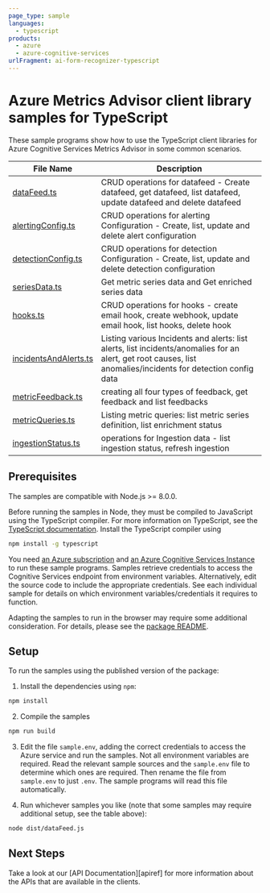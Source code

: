 ```yaml
---
page_type: sample
languages:
  - typescript
products:
  - azure
  - azure-cognitive-services
urlFragment: ai-form-recognizer-typescript
---
```


# Azure Metrics Advisor client library samples for TypeScript

These sample programs show how to use the TypeScript client libraries for Azure Cognitive Services Metrics Advisor in some common scenarios.

| **File Name**                               | **Description**                                                                                                                                               |
| ------------------------------------------- | ------------------------------------------------------------------------------------------------------------------------------------------------------------- |
| [dataFeed.ts][datafeed]                     | CRUD operations for datafeed - Create datafeed, get datafeed, list datafeed, update datafeed and delete datafeed                                              |
| [alertingConfig.ts][alertingconfig]         | CRUD operations for alerting Configuration - Create, list, update and delete alert configuration                                                              |
| [detectionConfig.ts][detectionconfig]       | CRUD operations for detection Configuration - Create, list, update and delete detection configuration                                                         |
| [seriesData.ts][seriesdata]                 | Get metric series data and Get enriched series data                                                                                                           |
| [hooks.ts][hooks]                           | CRUD operations for hooks - create email hook, create webhook, update email hook, list hooks, delete hook                                                     |
| [incidentsAndAlerts.ts][incidentsandalerts] | Listing various Incidents and alerts: list alerts, list incidents/anomalies for an alert, get root causes, list anomalies/incidents for detection config data |
| [metricFeedback.ts][metricfeedback]         | creating all four types of feedback, get feedback and list feedbacks                                                                                          |
| [metricQueries.ts][metricqueries]           | Listing metric queries: list metric series definition, list enrichment status                                                                                 |
| [ingestionStatus.ts][ingestionstatus]       | operations for Ingestion data - list ingestion status, refresh ingestion                                                                                      |

## Prerequisites

The samples are compatible with Node.js >= 8.0.0.

Before running the samples in Node, they must be compiled to JavaScript using the TypeScript compiler. For more information on TypeScript, see the [TypeScript documentation][typescript]. Install the TypeScript compiler using

```bash
npm install -g typescript
```

You need [an Azure subscription][freesub] and [an Azure Cognitive Services Instance][azcogsvc] to run these sample programs. Samples retrieve credentials to access the Cognitive Services endpoint from environment variables. Alternatively, edit the source code to include the appropriate credentials. See each individual sample for details on which environment variables/credentials it requires to function.

Adapting the samples to run in the browser may require some additional consideration. For details, please see the [package README][package].

## Setup

To run the samples using the published version of the package:

1. Install the dependencies using `npm`:

```bash
npm install
```

2. Compile the samples

```bash
npm run build
```

3. Edit the file `sample.env`, adding the correct credentials to access the Azure service and run the samples. Not all environment variables are required. Read the relevant sample sources and the `sample.env` file to determine which ones are required. Then rename the file from `sample.env` to just `.env`. The sample programs will read this file automatically.

4. Run whichever samples you like (note that some samples may require additional setup, see the table above):

```bash
node dist/dataFeed.js
```

## Next Steps

Take a look at our [API Documentation][apiref] for more information about the APIs that are available in the clients.

[datafeed]: https://github.com/Azure/azure-sdk-for-js/tree/master/sdk/metricsadvisor/ai-metrics-advisor/samples/typescript/src/dataFeed.ts
[alertingconfig]: https://github.com/Azure/azure-sdk-for-js/tree/master/sdk/metricsadvisor/ai-metrics-advisor/samples/typescript/src/alertingConfig.ts
[detectionconfig]: https://github.com/Azure/azure-sdk-for-js/tree/master/sdk/metricsadvisor/ai-metrics-advisor/samples/typescript/src/detectionConfig.ts
[seriesdata]: https://github.com/Azure/azure-sdk-for-js/tree/master/sdk/metricsadvisor/ai-metrics-advisor/samples/typescript/src/seriesData.ts
[hooks]: https://github.com/Azure/azure-sdk-for-js/tree/master/sdk/metricsadvisor/ai-metrics-advisor/samples/typescript/src/hooks.ts
[incidentsandalerts]: https://github.com/Azure/azure-sdk-for-js/tree/master/sdk/metricsadvisor/ai-metrics-advisor/samples/typescript/src/incidentsAndAlerts.ts
[metricfeedback]: https://github.com/Azure/azure-sdk-for-js/tree/master/sdk/metricsadvisor/ai-metrics-advisor/samples/typescript/src/metricFeedback.ts
[metricqueries]: https://github.com/Azure/azure-sdk-for-js/tree/master/sdk/metricsadvisor/ai-metrics-advisor/samples/typescript/src/metricQueries.ts
[ingestionstatus]: https://github.com/Azure/azure-sdk-for-js/tree/master/sdk/metricsadvisor/ai-metrics-advisor/samples/typescript/src/ingestionStatus.ts
[azcogsvc]: https://docs.microsoft.com/azure/cognitive-services/cognitive-services-apis-create-account
[freesub]: https://azure.microsoft.com/free/
[package]: https://github.com/Azure/azure-sdk-for-js/tree/master/sdk/metricsadvisor/ai-metrics-advisor/README.md
[typescript]: https://www.typescriptlang.org/docs/home.html
